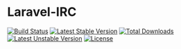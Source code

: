 Laravel-IRC
===========
[![Build Status](https://travis-ci.org/tjbenator/Laravel-IRC.svg?branch=master)](https://travis-ci.org/tjbenator/Laravel-IRC) [![Latest Stable Version](https://poser.pugx.org/tjbenator/irc/v/stable.svg)](https://packagist.org/packages/tjbenator/irc) [![Total Downloads](https://poser.pugx.org/tjbenator/irc/downloads.svg)](https://packagist.org/packages/tjbenator/irc) [![Latest Unstable Version](https://poser.pugx.org/tjbenator/irc/v/unstable.svg)](https://packagist.org/packages/tjbenator/irc) [![License](https://poser.pugx.org/tjbenator/irc/license.svg)](https://packagist.org/packages/tjbenator/irc)

